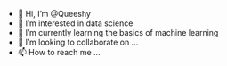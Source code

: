 - 👋 Hi, I’m @Queeshy
- 👀 I’m interested in data science
- 🌱 I’m currently learning the basics of machine learning
- 💞️ I’m looking to collaborate on ...
- 📫 How to reach me ...

